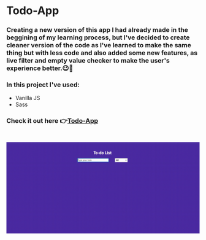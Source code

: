 # Todo-App

### Creating a new version of this app I had already made in the beggining of my learning process, but I've decided to create cleaner version of the code as I've learned to make the same thing but with less code and also added some new features, as live filter and empty value checker to make the user's experience better.😉🚀

### In this project I've used:

-   Vanilla JS
-   Sass

### Check it out here 👉[Todo-App](https://caue-ribeiro.github.io/Todo-App/)

#

![Todo Project gif](public/images/todo.gif)
